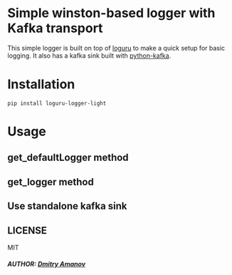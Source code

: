 # Simple winston-based logger with Kafka transport

This simple logger is built on top of [loguru](https://github.com/Delgan/loguru) to make a quick setup for basic logging. 
It also has a kafka sink built with [python-kafka](https://github.com/dpkp/kafka-python). 

# Installation

```
pip install loguru-logger-light
```

# Usage


## get_defaultLogger method


## get_logger method


## Use standalone kafka sink


## LICENSE
MIT

##### AUTHOR: [Dmitry Amanov](https://github.com/doctor3030)